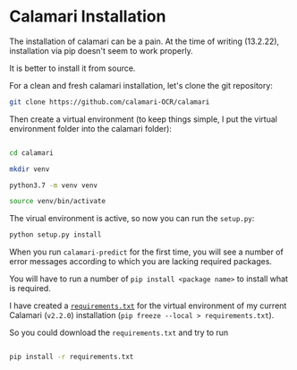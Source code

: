 # Calamari Installation

The installation of calamari can be a pain.
At the time of writing (13.2.22), installation via pip doesn't seem to work properly.

It is better to install it from source.

For a clean and fresh calamari installation, let's clone the git repository:

```bash
git clone https://github.com/calamari-OCR/calamari
```

Then create a virtual environment (to keep things simple, I put the virtual environment folder into the calamari folder):

```bash

cd calamari

mkdir venv

python3.7 -m venv venv

source venv/bin/activate
```

The virual environment is active, so now you can run the `setup.py`:

```bash
python setup.py install
```

When you run `calamari-predict` for the first time, you will see a number of error messages according to which you are lacking required packages. 

You will have to run a number of `pip install <package name>` to install what is required.

I have created a [`requirements.txt`](./cal/requirements.txt) for the virtual environment of my current Calamari (`v2.2.0`) installation (`pip freeze --local > requirements.txt`).

So you could download the `requirements.txt` and try to run

```bash

pip install -r requirements.txt
```


